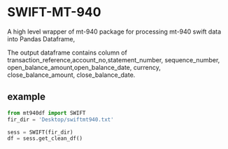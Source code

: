 # SWIFT-MT-940
A high level wrapper of mt-940 package for processing mt-940 swift data into Pandas Dataframe,

The output dataframe contains column of transaction_reference,account_no,statement_number, sequence_number, open_balance_amount,open_balance_date, currency, close_balance_amount, close_balance_date.

## example 
```python
from mt940df import SWIFT
fir_dir = 'Desktop/swiftmt940.txt'

sess = SWIFT(fir_dir)
df = sess.get_clean_df()


```
